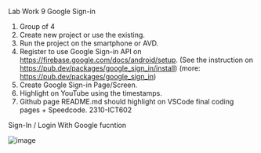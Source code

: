 Lab Work 9
Google Sign-in
1. Group of 4
2. Create new project or use the existing.
3. Run the project on the smartphone or AVD.
4. Register to use Google Sign-in API on https://firebase.google.com/docs/android/setup. (See the instruction on https://pub.dev/packages/google_sign_in/install)
(more: https://pub.dev/packages/google_sign_in)
5. Create Google Sign-in Page/Screen.
6. Highlight on YouTube using the timestamps.
7. Github page README.md should highlight on VSCode final coding pages + Speedcode.
2310-ICT602


Sign-In / Login With Google fucntion

![image](https://github.com/addff/2310-ICT602/assets/155615541/b5977969-7b65-45d8-990b-80d049d7b4d4)


